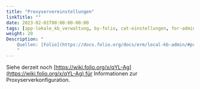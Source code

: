 ```yaml
---
title: "Proxyservereinstellungen"
linkTitle: ""
date: 2023-02-01T00:00:00-00:00
tags: [app-lokale_kb_verwaltung, by-folio, cat-einstellungen, for-admin]
weight: 20
Description: "
    Quellen: [Folio](https://docs.folio.org/docs/erm/local-kb-admin/#proxy-server-settings) & [GBV](https://info.gbv.de/display/FOLIOGBVEXTERN/Einstellungen+(Lokale+KB-Verwaltung):+Proxyservereinstellungen)
    "
---
```


Siehe derzeit noch [https://wiki.folio.org/x/qYL-Ag](https://wiki.folio.org/x/qYL-Ag) für Informationen zur Proxyserverkonfiguration.
